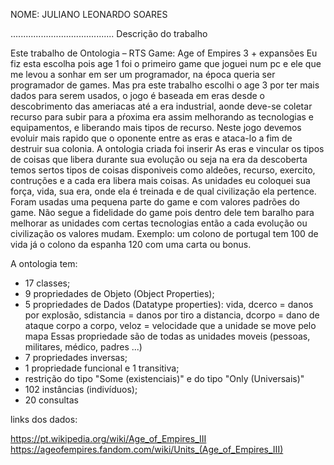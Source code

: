 NOME: JULIANO LEONARDO SOARES

.........................................
Descrição do trabalho


Este trabalho de Ontologia – RTS Game: Age of Empires 3 + expansões
Eu fiz esta escolha pois age 1 foi o primeiro game que joguei num pc e ele que me levou a sonhar em ser um programador, na época queria ser programador de games.
Mas pra este trabalho escolhi o age 3 por ter mais dados para serem usados, o jogo é baseada em eras desde o descobrimento das ameriacas até a era industrial, aonde deve-se coletar recurso para subir para a pŕoxima era assim melhorando as tecnologias e equipamentos, e liberando mais tipos de recurso. Neste jogo devemos evoluir mais rapido que o oponente entre as eras e ataca-lo a fim de destruir sua colonia.
A ontologia criada foi inserir 
  As eras e vincular os tipos de coisas que libera durante sua evolução ou seja na era da descoberta temos sertos tipos de 
coisas disponiveis como aldeões, recurso, exercito, contruções e a cada era libera mais coisas.
  As unidades eu coloquei sua força, vida, sua era, onde ela é treinada e de qual civilização ela pertence.
  Foram usadas uma pequena parte do game e com valores padrões do game. Não segue a fidelidade do game pois dentro dele tem
baralho para melhorar as unidades com certas tecnologias então a cada evolução ou civilização os valores mudam.
  Exemplo: um colono de portugal tem 100 de vida já o colono da espanha 120 com uma carta ou bonus.

A ontologia tem:
- 17 classes;
- 9 propriedades de Objeto (Object Properties);
- 5 propriedades de Dados (Datatype properties):
	vida, dcerco = danos por explosão, sdistancia = danos por tiro a distancia, dcorpo = dano de ataque corpo a corpo,
  veloz = velocidade que a unidade se move pelo mapa
  Essas propriedade são de todas as unidades moveis (pessoas, militares, médico, padres ...)
- 7 propriedades inversas;
- 1 propriedade funcional e 1 transitiva;
- restrição do tipo "Some (existenciais)" e do tipo "Only (Universais)" 
- 102 instâncias (indivíduos);
- 20 consultas 

links dos dados:

https://pt.wikipedia.org/wiki/Age_of_Empires_III
https://ageofempires.fandom.com/wiki/Units_(Age_of_Empires_III)